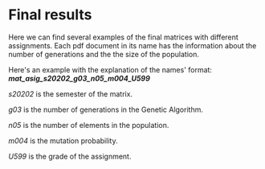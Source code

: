# Final results

Here we can find several examples of the final matrices with different assignments. Each pdf document in its name has the information about the number of generations and the the size of the population.

Here's an example with the explanation of the names' format:
**_mat_asig_s20202_g03_n05_m004_U599_**

_s20202_ is the semester of the matrix.

_g03_ is the number of generations in the Genetic Algorithm.

_n05_ is the number of elements in the population.

_m004_ is the mutation probability.

_U599_ is the grade of the assignment.
